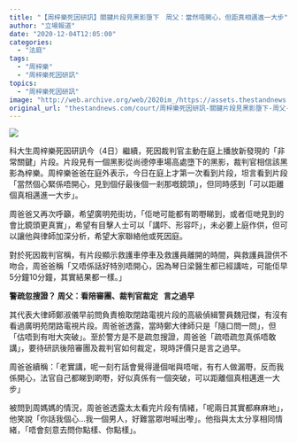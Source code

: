```yaml
---
title: "【周梓樂死因研訊】關鍵片段見黑影墮下　周父：當然唔開心，但距真相邁進一大步"
author: "立場報道"
date: "2020-12-04T12:05:00"
categories:
  - "法庭"
tags:
  - "周梓樂"
  - "周梓樂死因研訊"
topics:
  - "周梓樂死因研訊"
image: "http://web.archive.org/web/2020im_/https://assets.thestandnews.com/media/photos/chow-07_H5WGF_raD3cap.png"
original_url: "thestandnews.com/court/周梓樂死因研訊-關鍵片段見黑影墮下-周父-當然唔開心-但距真相邁進一大步"
---
```

![](http://web.archive.org/web/2020im_/https://assets.thestandnews.com/media/photos/chow-07_H5WGF_raD3cap.png)

科大生周梓樂死因研訊今（4日）繼續，死因裁判官主動在庭上播放新發現的「非常關鍵」片段。片段見有一個黑影從尚德停車場高處墮下的黑影，裁判官相信該黑影為梓樂。周梓樂爸爸在庭外表示，今日在庭上才第一次看到片段，坦言看到片段「當然個心緊係唔開心，見到個仔最後個一剎那嘅鏡頭」，但同時感到「可以距離個真相邁進一大步」。

周爸爸又再次呼籲，希望廣明苑街坊，「佢哋可能都有啲嘢睇到，或者佢哋見到的會比鏡頭更真實」，希望有目擊人士可以「講吓、形容吓」，未必要上庭作供，但可以讓他與律師加深分析，希望大家聯絡他或死因庭。

對於死因裁判官稱，有片段顯示救護車停車及救護員離開的時間，與救護員證供不吻合，周爸爸稱「又唔係話好特別唔開心，因為琴日梁醫生都已經講咗，可能佢早5分鐘10分鐘，其實結果都一樣。」

**警疏忽搜證？ 周父：看陪審團、裁判官裁定   言之過早**

其代表大律師鄭淑儀早前問負責檢取閉路電視片段的高級偵緝警員魏冠傑，有沒有看過廣明苑閉路電視片段。周爸爸透露，當時鄭大律師只是「隨口問一問」，但「估唔到有咁大突破」。至於警方是不是疏忽搜證，周爸爸「疏唔疏忽真係唔敢講」，要待研訊後陪審團及裁判官如何裁定，現時評價只是言之過早。

周爸爸續稱：「老實講，呢一刻冇話會覺得邊個啱與唔啱，有冇人做漏嘢，反而我係開心，法官自己都睇到啲嘢，好似真係有一個突破，可以距離個真相邁進一大步」

被問到周媽媽的情況，周爸爸透露太太看完片段有情緒，「呢兩日其實都麻麻地」，他笑說「你話我個心...我一個男人，好難當眾咁喊出嚟」。他指與太太分享相同情緒，「唔會刻意去問你點樣、你點樣」。